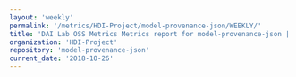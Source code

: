 ```yaml
---
layout: 'weekly'
permalink: '/metrics/HDI-Project/model-provenance-json/WEEKLY/'
title: 'DAI Lab OSS Metrics Metrics report for model-provenance-json | WEEKLY-REPORT-2018-10-26'
organization: 'HDI-Project'
repository: 'model-provenance-json'
current_date: '2018-10-26'
---
```

